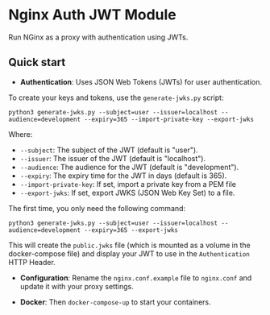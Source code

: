 # Nginx Auth JWT Module

Run NGinx as a proxy with authentication using JWTs.

## Quick start

- **Authentication**:
  Uses JSON Web Tokens (JWTs) for user authentication.

To create your keys and tokens, use the `generate-jwks.py` script:

```
python3 generate-jwks.py --subject=user --issuer=localhost --audience=development --expiry=365 --import-private-key --export-jwks
```

Where:

- `--subject`: The subject of the JWT (default is "user").
- `--issuer`: The issuer of the JWT (default is "localhost").
- `--audience`: The audience for the JWT (default is "development").
- `--expiry`: The expiry time for the JWT in days (default is 365).
- `--import-private-key`: If set, import a private key from a PEM file
- `--export-jwks`: If set, export JWKS (JSON Web Key Set) to a file.

The first time, you only need the following command:

```
python3 generate-jwks.py --subject=user --issuer=localhost --audience=development --expiry=365 --export-jwks
```

This will create the `public.jwks` file (which is mounted as a volume in the docker-compose file) and display your JWT to use in the `Authentication` HTTP Header.

- **Configuration**:
  Rename the `nginx.conf.example` file to `nginx.conf` and update it with your proxy settings.

- **Docker**:
  Then `docker-compose-up` to start your containers.
